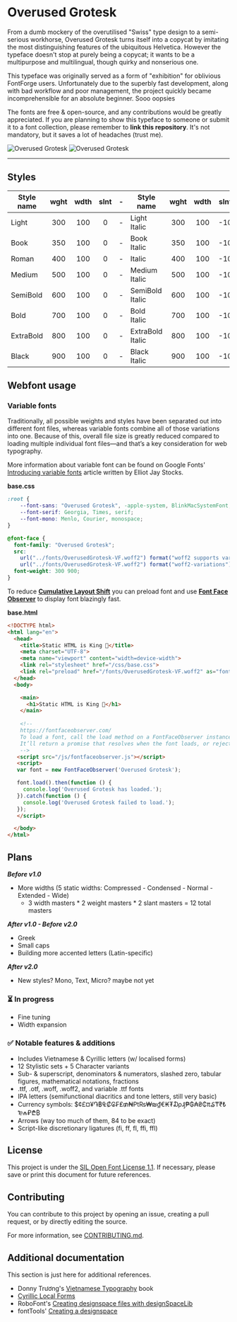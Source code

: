 # Overused Grotesk
From a dumb mockery of the overutilised "Swiss" type design to a semi-serious workhorse, Overused Grotesk turns itself into a copycat by imitating the most distinguishing features of the ubiquitous Helvetica. However the typeface doesn't stop at purely being a copycat; it wants to be a multipurpose and multilingual, though quirky and nonserious one.

This typeface was originally served as a form of "exhibition" for oblivious FontForge users. Unfortunately due to the superbly fast development, along with bad workflow and poor management, the project quickly became incomprehensible for an absolute beginner. Sooo oopsies

The fonts are free & open-source, and any contributions would be greatly appreciated. If you are planning to show this typeface to someone or submit it to a font collection, please remember to **link this repository**. It's not mandatory, but it saves a lot of headaches (trust me).


![Overused Grotesk](https://github.com/RandomMaerks/Overused-Grotesk/blob/main/documentation/og-f1.png)
![Overused Grotesk](https://github.com/RandomMaerks/Overused-Grotesk/blob/main/documentation/og-e1.png)

---
## Styles
| Style name | wght | wdth | slnt | - | Style name | wght | wdth | slnt |
| --------- | :---: | :---: | :---: | - | --------- | :---: | :---: | :---: |
| Light | 300 | 100 | 0 | - | Light Italic | 300 | 100 | -10 |
| Book | 350 | 100 | 0 | - | Book Italic | 350 | 100 | -10 |
| Roman | 400 | 100 | 0 | - | Italic | 400 | 100 | -10 |
| Medium | 500 | 100 | 0 | - | Medium Italic | 500 | 100 | -10 |
| SemiBold | 600 | 100 | 0 | - | SemiBold Italic | 600 | 100 | -10 |
| Bold | 700 | 100 | 0 | - | Bold Italic | 700 | 100 | -10 |
| ExtraBold | 800 | 100 | 0 | - | ExtraBold Italic | 800 | 100 | -10 |
| Black | 900 | 100 | 0 | - | Black Italic | 900 | 100 | -10 |

## Webfont usage

### Variable fonts
Traditionally, all possible weights and styles have been separated out into different font files, whereas variable fonts combine all of those variations into one. Because of this, overall file size is greatly reduced compared to loading multiple individual font files—and that’s a key consideration for web typography.

More information about variable font can be found on Google Fonts' [Introducing variable fonts](https://fonts.google.com/knowledge/introducing_type/introducing_variable_fonts) article written by Elliot Jay Stocks.

**base.css**
```css
:root {
    --font-sans: "Overused Grotesk", -apple-system, BlinkMacSystemFont, "Segoe UI", "Roboto", "Oxygen", "Ubuntu", "Cantarell", "Fira Sans", "Droid Sans", "Helvetica Neue", sans-serif;
    --font-serif: Georgia, Times, serif;
    --font-mono: Menlo, Courier, monospace;
}

@font-face {
  font-family: "Overused Grotesk";
  src:
    url("../fonts/OverusedGrotesk-VF.woff2") format("woff2 supports variations"),
    url("../fonts/OverusedGrotesk-VF.woff2") format("woff2-variations");
  font-weight: 300 900;
}
```

To reduce [**Cumulative Layout Shift**](https://web.dev/cls/) you can preload font and use [**Font Face Observer**](https://fontfaceobserver.com/) to display font blazingly fast.

**base.html**
```html
<!DOCTYPE html>
<html lang="en">
  <head>
    <title>Static HTML is King 👑</title>
    <meta charset="UTF-8">
    <meta name="viewport" content="width=device-width">
    <link rel="stylesheet" href="/css/base.css">
    <link rel="preload" href="/fonts/OverusedGrotesk-VF.woff2" as="font" type="font/woff2" crossorigin>
  </head>
  <body>

    <main>
      <h1>Static HTML is King 👑</h1>
    </main>
 
    <!--
    https://fontfaceobserver.com/
    To load a font, call the load method on a FontFaceObserver instance.
    It’ll return a promise that resolves when the font loads, or rejected when the font fails to load.
    -->
   <script src="/js/fontfaceobserver.js"></script>
   <script>
   var font = new FontFaceObserver('Overused Grotesk');

   font.load().then(function () {
     console.log('Overused Grotesk has loaded.');
   }).catch(function () {
     console.log('Overused Grotesk failed to load.');
   });
   </script>

  </body>
</html>
```

## Plans
_**Before v1.0**_
- More widths (5 static widths: Compressed - Condensed - Normal - Extended - Wide)
  - 3 width masters * 2 weight masters * 2 slant masters = 12 total masters

_**After v1.0 - Before v2.0**_
- Greek
- Small caps
- Building more accented letters (Latin-specific)

_**After v2.0**_
- New styles? Mono, Text, Micro? maybe not yet

### ⏳ In progress
- Fine tuning
- Width expansion

### ✅ Notable features & additions
- Includes Vietnamese & Cyrillic letters (w/ localised forms)
- 12 Stylistic sets + 5 Character variants
- Sub- & superscript, denominators & numerators, slashed zero, tabular figures, mathematical notations, fractions
- .ttf, .otf, .woff, .woff2, and variable .ttf fonts
- IPA letters (semifunctional diacritics and tone letters, still very basic)
- Currency symbols: $¢£¤¥֏฿₠₡₢₣₤₥₦₧₨₩₪₫€₭₮₯₰₱₲₳₴₵₶₷₸₹₺₻₼₽₾₿
- Arrows (way too much of them, 84 to be exact)
- Script-like discretionary ligatures (fi, ff, fl, ffi, ffl)

## License
This project is under the [SIL Open Font License 1.1](https://github.com/RandomMaerks/Overused-Grotesk/blob/main/LICENSE.txt). If necessary, please save or print this document for future references.


## Contributing
You can contribute to this project by opening an issue, creating a pull request, or by directly editing the source.

For more information, see [CONTRIBUTING.md](https://github.com/RandomMaerks/Overused-Grotesk/blob/main/CONTRIBUTING.md).


## Additional documentation
This section is just here for additional references.
- Donny Trương's [Vietnamese Typography](https://vietnamesetypography.com) book
- [Cyrillic Local Forms](https://localfonts.eu/typography-basics/fonts-the-importance-of-localisation/local-features/cyrillic-local-forms/)
- RoboFont's [Creating designspace files with designSpaceLib](https://robofont.com/documentation/tutorials/creating-designspace-files/#creating-designspace-files-with-designspacelib)
- fontTools' [Creating a designspace](https://fonttools.readthedocs.io/en/latest/designspaceLib/scripting.html)
